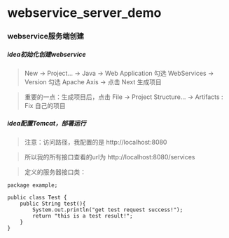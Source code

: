 # webservice_server_demo
### webservice服务端创建
##### idea初始化创建webservice
> New -> Project... -> Java -> Web Application 勾选 WebServices -> Version 勾选 Apache Axis -> 点击 Next 生成项目

> 重要的一点：生成项目后，点击 File -> Project Structure... -> Artifacts : Fix 自己的项目

##### idea配置Tomcat，部署运行
> 注意：访问路径，我配置的是
http://localhost:8080

> 所以我的所有接口查看的url为 http://localhost:8080/services

> 定义的服务器接口类：
```
package example;

public class Test {
    public String test(){
        System.out.println("get test request success!");
        return "this is a test result!";
    }
}
```

